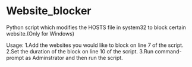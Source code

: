 # Website_blocker
Python script which modifies the HOSTS file in system32 to block certain website.(Only for Windows)

Usage:
1.Add the websites you would like to block on line 7 of the script.
2.Set the duration of the block on line 10 of the script.
3.Run command-prompt as Adminstrator and then run the script.
